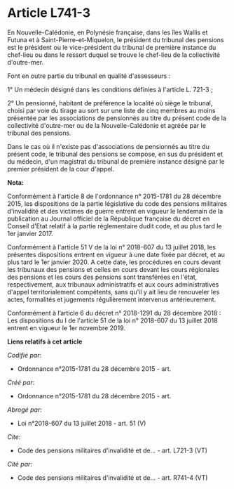 # Article L741-3

En Nouvelle-Calédonie, en Polynésie française, dans les îles Wallis et Futuna et à Saint-Pierre-et-Miquelon, le président du
tribunal des pensions est le président ou le vice-président du tribunal de première instance du chef-lieu ou dans le ressort
duquel se trouve le chef-lieu de la collectivité d'outre-mer.

Font en outre partie du tribunal en qualité d'assesseurs :

1° Un médecin désigné dans les conditions définies à l'article L. 721-3 ;

2° Un pensionné, habitant de préférence la localité où siège le tribunal, choisi par voie du tirage au sort sur une liste de
cinq membres au moins présentée par les associations de pensionnés au titre du présent code de la collectivité d'outre-mer ou
de la Nouvelle-Calédonie et agréée par le tribunal des pensions.

Dans le cas où il n'existe pas d'associations de pensionnés au titre du présent code, le tribunal des pensions se compose, en
sus du président et du médecin, d'un magistrat du tribunal de première instance désigné par le premier président de la cour
d'appel.

**Nota:**

Conformément à l'article 8 de l'ordonnance n° 2015-1781 du 28 décembre 2015, les dispositions de la partie législative du
code des pensions militaires d'invalidité et des victimes de guerre entrent en vigueur le lendemain de la publication au
Journal officiel de la République française du décret en Conseil d'Etat relatif à la partie réglementaire dudit code, et au
plus tard le 1er janvier 2017.

Conformément à l'article 51 V de la loi n° 2018-607 du 13 juillet 2018, les présentes dispositions entrent en vigueur à une
date fixée par décret, et au plus tard le 1er janvier 2020. A cette date, les procédures en cours devant les tribunaux des
pensions et celles en cours devant les cours régionales des pensions et les cours des pensions sont transférées en l'état,
respectivement, aux tribunaux administratifs et aux cours administratives d'appel territorialement compétents, sans qu'il y
ait lieu de renouveler les actes, formalités et jugements régulièrement intervenus antérieurement.

Conformément à l’article 6 du décret n° 2018-1291 du 28 décembre 2018 : Les dispositions du I de l'article 51 de la loi n°
2018-607 du 13 juillet 2018 entrent en vigueur le 1er novembre 2019.

**Liens relatifs à cet article**

_Codifié par_:

  - Ordonnance n°2015-1781 du 28 décembre 2015 - art.

_Créé par_:

  - Ordonnance n°2015-1781 du 28 décembre 2015 - art.

_Abrogé par_:

  - Loi n°2018-607 du 13 juillet 2018 - art. 51 (V)

_Cite_:

  - Code des pensions militaires d'invalidité et de... - art. L721-3 (VT)

_Cité par_:

  - Code des pensions militaires d'invalidité et de... - art. R741-4 (VT)
